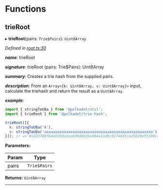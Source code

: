 

# Functions

<a id="trieroot"></a>

##  trieRoot

▸ **trieRoot**(pairs: *`Trie$Pairs`*): `Uint8Array`

*Defined in [root.ts:30](https://github.com/polkadot-js/common/blob/7153110/packages/trie-hash/src/root.ts#L30)*

*__name__*: trieRoot

*__signature__*: trieRoot (pairs: Trie$Pairs): Uint8Array

*__summary__*: Creates a trie hash from the supplied pairs.

*__description__*: From an `Array<{k: Uint8Array, v: Uint8Array}>` input, calculate the triehash and return the result as a `Uint8Array`.

*__example__*:   

```javascript
import { stringToU8a } from '@polkadot/util';
import { trieRoot } from '@polkadot/trie-hash';

trieRoot([{
  k: stringToU8a('A'),
  v: stringToU8a('aaaaaaaaaaaaaaaaaaaaaaaaaaaaaaaaaaaaaaaaaaaaaaaaaa')
}]); // => 0xd23786fb4a010da3ce639d66d5e904a11dbc02746d1ce25029e53290cabf28ab
```

**Parameters:**

| Param | Type |
| ------ | ------ |
| pairs | `Trie$Pairs` |

**Returns:** `Uint8Array`

___

